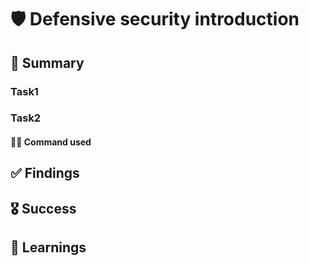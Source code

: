 # 🛡️ Defensive security introduction

## 📝 Summary
### Task1

### Task2


#### 👨‍💻 Command used


## ✅ Findings


## 🎖️ Success


## 📕 Learnings

   

